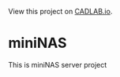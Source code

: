 View this project on [CADLAB.io](https://cadlab.io/project/24832). 

# miniNAS
This is miniNAS server project
